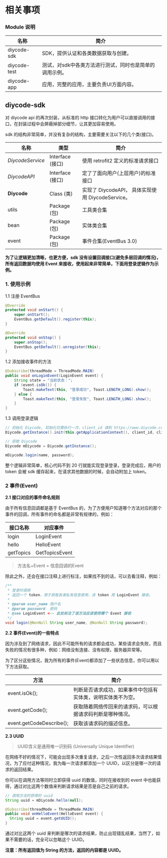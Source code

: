 # 相关事项

### Module 说明

| 名称           | 简介                            |
| ------------ | ----------------------------- |
| diycode-sdk  | SDK，提供认证和各类数据获取与创建。           |
| diycode-test | 测试，对sdk中各类方法进行测试，同时也是简单的调用示例。 |
| diycode-app  | 应用，完整的应用，主要负责UI方面内容。          |



## diycode-sdk 

对 diycode api 的再次封装，从标准的 http 接口转化为用户可以直接调用的接口，在封装过程中会屏蔽掉部分细节，让其更加容易使用。

sdk 的结构非常简单，并没有复杂的结构，主要需要关注以下的几个类(接口)。

| 名称               | 类型             | 简介                                     |
| ---------------- | -------------- | -------------------------------------- |
| *DiycodeService* | Interface (接口) | 使用 retrofit2 定义的标准请求接口                 |
| *DiycodeAPI*     | Interface (接口) | 定了了面向用户(上层用户)的标准接口                     |
| **Diycode**      | Class (类)      | 实现了 DiycodeAPI， 具体实现使用 DiycodeService。 |
| utils            | Package (包)    | 工具类合集                                  |
| bean             | Package (包)    | 实体类合集                                  |
| event            | Package (包)    | 事件合集(EventBus 3.0)                     |

**为了让逻辑更加清晰，也更方便，sdk 没有设置回调接口(避免多层回调的情况)，所有返回数据均使用 Event 来接收，使用起来非常简单，下面用登录逻辑作为示例。**

### 1. 使用示例

1.1 注册 EventBus

```java
@Override
protected void onStart() {
    super.onStart();
    EventBus.getDefault().register(this);
}

@Override
protected void onStop() {
    super.onStop();
    EventBus.getDefault().unregister(this);
}
```

1.2 添加接收事件的方法

```java
@Subscribe(threadMode = ThreadMode.MAIN)
public void onLoginEvent(LoginEvent event) {
    String state = "当前状态：";
    if (event.isOk()) {
        Toast.makeText(this, "登录成功", Toast.LENGTH_LONG).show();
    } else {
        Toast.makeText(this, "登录失败", Toast.LENGTH_LONG).show();
    }
}
```

1.3 调用登录逻辑

```java
// 初始化 Diycode, 初始化仅需执行一次，client_id 请到 https://www.diycode.cc/oauth/applications/new 自行申请
Diycode.getInstance().init(this.getApplicationContext(), client_id, client_secret);

// 获取 Diycode
Diycode mDiycode = Diycode.getInstance();

mDiycode.login(name, password);
```

整个逻辑非常简单，核心代码不到 20 行就能实现登录登录，登录完成后，用户的 token 会被 sdk 缓存起来，在请求其他数据的时候，会自动附加上 token。

### 2 事件(Event)

**2.1 接口对应的事件命名规则**

由于所有信息回调都是基于 EventBus 的，为了方便用户知道哪个方法对应的那个事件的回调，所有事件的命名都是非常有规律的，例如：

| 接口名称      | 对应事件           |
| --------- | -------------- |
| login     | LoginEvent     |
| hello     | HelloEvent     |
| getTopics | GetTopicsEvent |

> 方法名+Event = 信息回调的Event

除此之外，还会在接口注释上进行标注，如果找不到的话，可以去看注释，例如：

```java
/**
 * 登录时调用
 * 返回一个 token，用于获取各类私有信息使用，该 token 用 LoginEvent 接收。
 *
 * @param user_name 用户名
 * @param password  密码
 * @see LoginEvent <-- 此处标注了该方法应该使用哪个 Event 接收
 */
void login(@NonNull String user_name, @NonNull String password);
```

**2.2 事件(Event)的一些特点**

因为涉及到了网络请求，因此不可能所有的请求都会成功，某些请求会失败，而且失败的情况有很多种，例如：网络没有连接、没有权限，服务器异常等。

为了区分这些情况，我为所有的事件(Event)都添加了一些状态信息，你可以用以下方法获取。

| 方法                       | 简介                             |
| ------------------------ | ------------------------------ |
| event.isOk();            | 判断是否请求成功，如果事件中包括有实体类，说明实体类不为空。 |
| event.getCode();         | 获取随着网络传回来的请求码，可以根据请求码判断是哪种情况。  |
| event.getCodeDescribe(); | 获取该请求码的描述信息。                   |

**2.3 UUID**

> UUID含义是通用唯一识别码 (Universally Unique Identifier)

在网络不好的情况下，可能会出现多次重复请求，之后一次性返回多次请求结果情况，为了应付这种情况，我为每一次请求都添加一个 UUID，以区分是哪一次的请求的返回结果。

你可以在调用方法等同时立即获得 uuid 的数值，同时在接收到的 event 中也能获得，通过对比这两个数值来判断请求结果是否是自己之前的请求。

```java
// 调用方法时获得的 uuid
String uuid = mDiycode.hello(null);
```

```java
@Subscribe(threadMode = ThreadMode.MAIN)
public void onHelloEvent(HelloEvent event) {
  String uuid = event.getUUID();
}
```

通过对比这两个 uuid 来判断是哪次的请求结果，防止出现错乱结果，当然了，如果不需要的话，完全可以忽略这个 UUID。

**注意：所有返回值为 String 的方法，返回的内容都是 UUID。**

